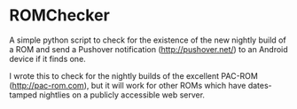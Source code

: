 ROMChecker
==========

A simple python script to check for the existence of the new nightly build of a ROM and send a Pushover notification (http://pushover.net/) to an Android device if it finds one.

I wrote this to check for the nightly builds of the excellent PAC-ROM (http://pac-rom.com), but it will work for other ROMs which have dates-tamped nightlies on a publicly accessible web server.